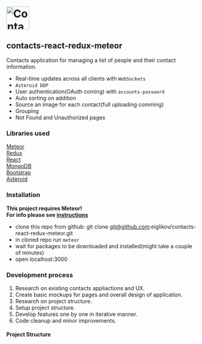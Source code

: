 # <a href='https://contacts-meteor.herokuapp.com'><img src='"https://pp.userapi.com/c841132/v841132984/15081/YgX-GHF3HIM.jpg' alt='Contacts Manager' height='60'></a>

## contacts-react-redux-meteor
Contacts application for managing a list of people and their contact information.<br />

* Real-time updates across all clients with ```WebSockets```
* ```Asteroid DDP```
* User authentication(OAuth coming) with ```accounts-password```
* Auto sorting on addition
* Source an image for each contact(full uploading comming)
* Grouping
* Not Found and Unauthorized pages

### Libraries used

<a href="https://www.meteor.com/">Meteor</a><br />
<a href="https://www.redux.js.org/">Redux</a><br />
<a href="https://facebook.github.io/react">React</a><br />
<a href="https://www.mongodb.com/">MongoDB</a><br />
<a href="http://getbootstrap.com/">Bootstrap</a><br />
<a href="https://github.com/mondora/asteroid">Asteroid</a><br />

### Installation

<strong>This project requires Meteor!<br />
For info please see <a href='https://www.meteor.com/install'>instructions</a> </strong>
* clone this repo from github: git clone git@github.com:eiglikov/contacts-react-redux-meteor.git
* in cloned repo run ```meteor```
* wait for packages to be downloaded and installed(might take a couple of minutes)
* open localhost:3000

### Development process
1. Research on existing contacts appliactions and UX.
2. Create basic mockups for pages and overall design of application.
3. Research on project structure.
4. Setup project structure.
5. Develop features one by one in iterative manner.
6. Code cleanup and minor improvements.

#### Project Structure
